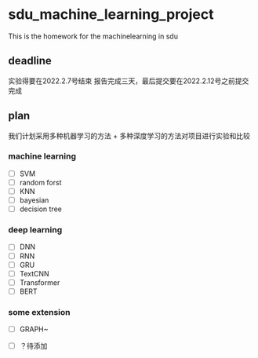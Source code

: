 # sdu_machine_learning_project
This is the homework for the machinelearning in sdu


## deadline
实验得要在2022.2.7号结束
报告完成三天，最后提交要在2022.2.12号之前提交完成

## plan
我们计划采用多种机器学习的方法 + 多种深度学习的方法对项目进行实验和比较

### machine learning
+ [ ] SVM  
+ [ ] random forst
+ [ ] KNN
+ [ ] bayesian
+ [ ] decision tree

### deep learning
+ [ ] DNN
+ [ ] RNN
+ [ ] GRU
+ [ ] TextCNN
+ [ ] Transformer
+ [ ] BERT

### some extension
+ [ ] GRAPH~
+ [ ] ？待添加

